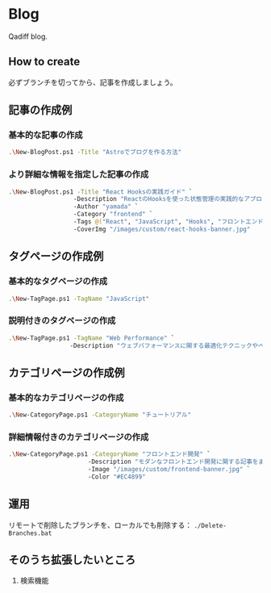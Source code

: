 # Blog

Qadiff blog.

## How to create

必ずブランチを切ってから、記事を作成しましょう。

## 記事の作成例

### 基本的な記事の作成

```sh
.\New-BlogPost.ps1 -Title "Astroでブログを作る方法"
```

### より詳細な情報を指定した記事の作成

```sh
.\New-BlogPost.ps1 -Title "React Hooksの実践ガイド" `
                  -Description "ReactのHooksを使った状態管理の実践的なアプローチを解説します" `
                  -Author "yamada" `
                  -Category "frontend" `
                  -Tags @("React", "JavaScript", "Hooks", "フロントエンド") `
                  -CoverImg "/images/custom/react-hooks-banner.jpg"
```

## タグページの作成例

### 基本的なタグページの作成

```sh
.\New-TagPage.ps1 -TagName "JavaScript"
```

### 説明付きのタグページの作成

```sh
.\New-TagPage.ps1 -TagName "Web Performance" `
                 -Description "ウェブパフォーマンスに関する最適化テクニックやベストプラクティスを紹介する記事のコレクションです。"
```

## カテゴリページの作成例

### 基本的なカテゴリページの作成

```sh
.\New-CategoryPage.ps1 -CategoryName "チュートリアル"
```

### 詳細情報付きのカテゴリページの作成

```sh
.\New-CategoryPage.ps1 -CategoryName "フロントエンド開発" `
                      -Description "モダンなフロントエンド開発に関する記事をまとめたカテゴリです。" `
                      -Image "/images/custom/frontend-banner.jpg" `
                      -Color "#EC4899"
```

## 運用

リモートで削除したブランチを、ローカルでも削除する： `./Delete-Branches.bat`


## そのうち拡張したいところ

1. 検索機能
